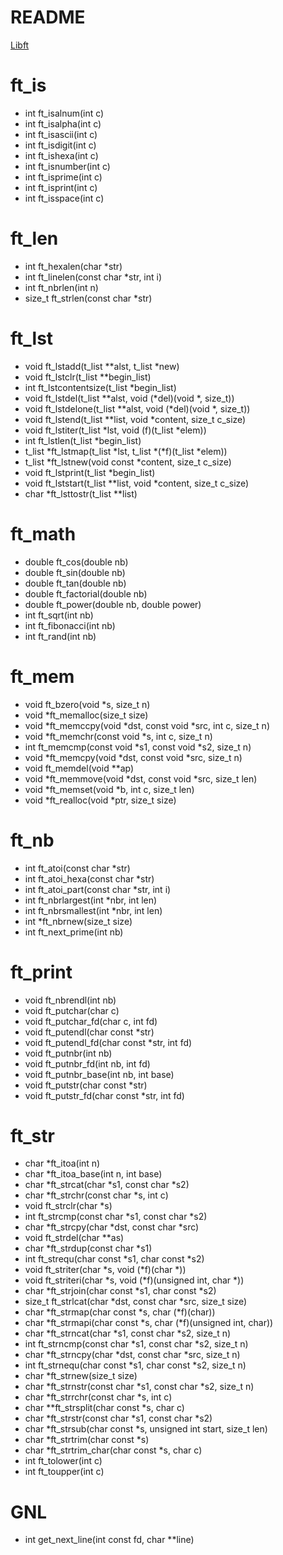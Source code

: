 # README #

[Libft](https://mega.nz/#!hpRxmLBJ!SB90oAfdoSDAZ3TWidffhGqtWfeTZI0_gyTGzE9uvPU)

# ft_is
* int		ft_isalnum(int c)
* int		ft_isalpha(int c)
* int		ft_isascii(int c)
* int		ft_isdigit(int c)
* int		ft_ishexa(int c)
* int		ft_isnumber(int c)
* int		ft_isprime(int c)
* int		ft_isprint(int c)
* int		ft_isspace(int c)

# ft_len
* int		ft_hexalen(char *str)
* int		ft_linelen(const char *str, int i)
* int		ft_nbrlen(int n)
* size_t	ft_strlen(const char *str)

# ft_lst
* void		ft_lstadd(t_list **alst, t_list *new)
* void		ft_lstclr(t_list **begin_list)
* int		ft_lstcontentsize(t_list *begin_list)
* void		ft_lstdel(t_list **alst, void (*del)(void *, size_t))
* void		ft_lstdelone(t_list **alst, void (*del)(void *, size_t))
* void		ft_lstend(t_list **list, void *content, size_t c_size)
* void		ft_lstiter(t_list *lst, void (f)(t_list *elem))
* int		ft_lstlen(t_list *begin_list)
* t_list	*ft_lstmap(t_list *lst, t_list *(*f)(t_list *elem))
* t_list	*ft_lstnew(void const *content, size_t c_size)
* void		ft_lstprint(t_list *begin_list)
* void		ft_lststart(t_list **list, void *content, size_t c_size)
* char		*ft_lsttostr(t_list **list)

# ft_math
* double	ft_cos(double nb) 
* double	ft_sin(double nb)
* double	ft_tan(double nb)
* double	ft_factorial(double nb)
* double	ft_power(double nb, double power)
* int		ft_sqrt(int nb)
* int		ft_fibonacci(int nb)
* int		ft_rand(int nb)

# ft_mem
* void		ft_bzero(void *s, size_t n)
* void		*ft_memalloc(size_t size)
* void		*ft_memccpy(void *dst, const void *src, int c, size_t n)
* void		*ft_memchr(const void *s, int c, size_t n)
* int		ft_memcmp(const void *s1, const void *s2, size_t n)
* void		*ft_memcpy(void *dst, const void *src, size_t n)
* void		ft_memdel(void **ap)
* void		*ft_memmove(void *dst, const void *src, size_t len)
* void		*ft_memset(void *b, int c, size_t len)
* void		*ft_realloc(void *ptr, size_t size)

# ft_nb
* int		ft_atoi(const char *str)
* int		ft_atoi_hexa(const char *str)
* int		ft_atoi_part(const char *str, int i)
* int		ft_nbrlargest(int *nbr, int len)
* int		ft_nbrsmallest(int *nbr, int len)
* int		*ft_nbrnew(size_t size)
* int		ft_next_prime(int nb)

# ft_print
* void		ft_nbrendl(int nb)
* void		ft_putchar(char c)
* void		ft_putchar_fd(char c, int fd)
* void		ft_putendl(char const *str)
* void		ft_putendl_fd(char const *str, int fd)
* void		ft_putnbr(int nb)
* void		ft_putnbr_fd(int nb, int fd)
* void		ft_putnbr_base(int nb, int base)
* void		ft_putstr(char const *str)
* void		ft_putstr_fd(char const *str, int fd)

# ft_str
* char		*ft_itoa(int n)
* char		*ft_itoa_base(int n, int base)
* char		\*ft_strcat(char *s1, const char *s2)
* char		*ft_strchr(const char *s, int c)
* void		ft_strclr(char *s)
* int		ft_strcmp(const char *s1, const char *s2)
* char		*ft_strcpy(char *dst, const char *src)
* void		ft_strdel(char **as)
* char		*ft_strdup(const char *s1)
* int		ft_strequ(char const *s1, char const *s2)
* void		ft_striter(char *s, void (*f)(char *))
* void		ft_striteri(char *s, void (*f)(unsigned int, char *))
* char		*ft_strjoin(char const *s1, char const *s2)
* size_t	ft_strlcat(char *dst, const char *src, size_t size)
* char		*ft_strmap(char const *s, char (*f)(char))
* char		*ft_strmapi(char const *s, char (*f)(unsigned int, char))
* char		*ft_strncat(char *s1, const char *s2, size_t n)
* int		ft_strncmp(const char *s1, const char *s2, size_t n)
* char		*ft_strncpy(char *dst, const char *src, size_t n)
* int		ft_strnequ(char const *s1, char const *s2, size_t n)
* char		*ft_strnew(size_t size)
* char		*ft_strnstr(const char *s1, const char *s2, size_t n)
* char		*ft_strrchr(const char *s, int c)
* char		**ft_strsplit(char const *s, char c)
* char		*ft_strstr(const char *s1, const char *s2)
* char		*ft_strsub(char const *s, unsigned int start, size_t len)
* char		*ft_strtrim(char const *s)
* char		*ft_strtrim_char(char const *s, char c)
* int		ft_tolower(int c)
* int		ft_toupper(int c)


# GNL
* int		get_next_line(int const fd, char **line)











